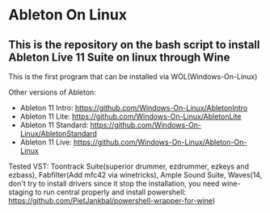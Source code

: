 # Ableton On Linux

## This is the repository on the bash script to install Ableton Live 11 Suite on linux through Wine

This is the first program that can be installed via WOL(Windows-On-Linux)

Other versions of Ableton:

- Ableton 11 Intro: https://github.com/Windows-On-Linux/AbletonIntro
- Ableton 11 Lite: https://github.com/Windows-On-Linux/AbletonLite
- Ableton 11 Standard: https://github.com/Windows-On-Linux/AbletonStandard
- Ableton 11 Live: https://github.com/Windows-On-Linux/Ableton-On-Linux

Tested VST: Toontrack Suite(superior drummer, ezdrummer, ezkeys and ezbass), Fabfilter(Add mfc42 via winetricks), Ample Sound Suite, Waves(14, don't try to install drivers since it stop the installation, you need wine-staging to run central properly and install powershell: https://github.com/PietJankbal/powershell-wrapper-for-wine)

